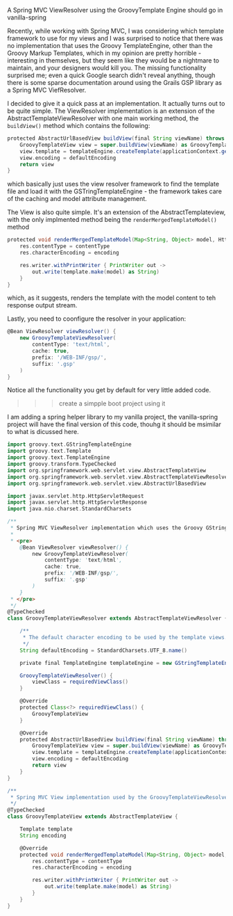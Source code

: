A Spring MVC ViewResolver using the GroovyTemplate Engine
should go in vanilla-spring

Recently, while working with Spring MVC, I was considering which template framework to use
for my views and I was surprised to notice that there was no implementation that uses 
the Groovy TemplateEngine, other than the Groovy Markup Templates, which in my opinion
are pretty horrible - interesting in themselves, but they seem like they would be a 
nightmare to maintain, and your designers would kill you. The missing functionality 
surprised me; even a quick Google search didn't reveal anything, though there is some
sparse documentation around using the Grails GSP library as a Spring MVC ViefResolver.

I decided to give it a quick pass at an implementation. It actually turns out to be
quite simple. The ViewResolver implementation is an extension of the 
AbstractTemplateViewResolver with one main working method, the `buildView()` method
which contains the following:

```groovy
protected AbstractUrlBasedView buildView(final String viewName) throws Exception {
    GroovyTemplateView view = super.buildView(viewName) as GroovyTemplateView
    view.template = templateEngine.createTemplate(applicationContext.getResource(view.url).getURL())
    view.encoding = defaultEncoding
    return view
}
```

which basically just uses the view resolver framework to find the template file
and load it with the GSTringTemplateEngine - the framework takes care of the
caching and model attribute management.

The View is also quite simple. It's an extension of the AbstractTemplateview, with
the only implmented method being the `renderMergedTemplateModel()` method

```groovy
protected void renderMergedTemplateModel(Map<String, Object> model, HttpServletRequest req, HttpServletResponse res) throws Exception {
    res.contentType = contentType
    res.characterEncoding = encoding

    res.writer.withPrintWriter { PrintWriter out ->
        out.write(template.make(model) as String)
    }
}
```

which, as it suggests, renders the template with the model content to teh response 
output stream.

Lastly, you need to coonfigure the resolver in your application:

```groovy
@Bean ViewResolver viewResolver() {
    new GroovyTemplateViewResolver(
        contentType: 'text/html',
        cache: true,
        prefix: '/WEB-INF/gsp/',
        suffix: '.gsp'
    )
}
```

Notice all the functionality you get by default for very little added code.


>>> create a simpple boot project using it

I am adding a spring helper library to my vanilla project, the vanilla-spring 
project will have the final version of this code, thouhg it should be msimilar to 
what is dicussed here.




```groovy
import groovy.text.GStringTemplateEngine
import groovy.text.Template
import groovy.text.TemplateEngine
import groovy.transform.TypeChecked
import org.springframework.web.servlet.view.AbstractTemplateView
import org.springframework.web.servlet.view.AbstractTemplateViewResolver
import org.springframework.web.servlet.view.AbstractUrlBasedView

import javax.servlet.http.HttpServletRequest
import javax.servlet.http.HttpServletResponse
import java.nio.charset.StandardCharsets

/**
 * Spring MVC ViewResolver implementation which uses the Groovy GStringTemplateEngine for view templates.
 *
 * <pre>
    @Bean ViewResolver viewResolver() {
        new GroovyTemplateViewResolver(
            contentType: 'text/html',
            cache: true,
            prefix: '/WEB-INF/gsp/',
            suffix: '.gsp'
        )
    }
 * </pre>
 */
@TypeChecked
class GroovyTemplateViewResolver extends AbstractTemplateViewResolver {

    /**
     * The default character encoding to be used by the template views. Defaults to UTF-8 if not specified.
     */
    String defaultEncoding = StandardCharsets.UTF_8.name()

    private final TemplateEngine templateEngine = new GStringTemplateEngine()

    GroovyTemplateViewResolver() {
        viewClass = requiredViewClass()
    }

    @Override
    protected Class<?> requiredViewClass() {
        GroovyTemplateView
    }

    @Override
    protected AbstractUrlBasedView buildView(final String viewName) throws Exception {
        GroovyTemplateView view = super.buildView(viewName) as GroovyTemplateView
        view.template = templateEngine.createTemplate(applicationContext.getResource(view.url).getURL())
        view.encoding = defaultEncoding
        return view
    }
}

/**
 * Spring MVC View implementation used by the GroovyTemplateViewResolver.
 */
@TypeChecked
class GroovyTemplateView extends AbstractTemplateView {

    Template template
    String encoding

    @Override
    protected void renderMergedTemplateModel(Map<String, Object> model, HttpServletRequest req, HttpServletResponse res) throws Exception {
        res.contentType = contentType
        res.characterEncoding = encoding

        res.writer.withPrintWriter { PrintWriter out ->
            out.write(template.make(model) as String)
        }
    }
}
```